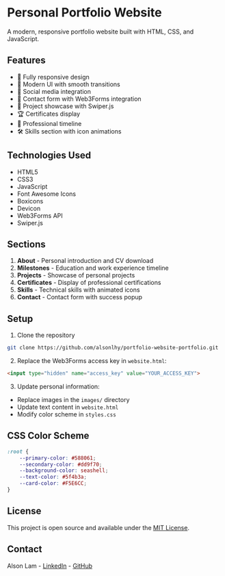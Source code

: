 # Personal Portfolio Website

A modern, responsive portfolio website built with HTML, CSS, and JavaScript.

## Features

- 📱 Fully responsive design
- 🎨 Modern UI with smooth transitions
- 🔗 Social media integration
- 📝 Contact form with Web3Forms integration
- 📂 Project showcase with Swiper.js
- 🏆 Certificates display
- 💼 Professional timeline
- 🛠️ Skills section with icon animations

## Technologies Used

- HTML5
- CSS3
- JavaScript
- Font Awesome Icons
- Boxicons
- Devicon
- Web3Forms API
- Swiper.js

## Sections

1. **About** - Personal introduction and CV download
2. **Milestones** - Education and work experience timeline
3. **Projects** - Showcase of personal projects
4. **Certificates** - Display of professional certifications
5. **Skills** - Technical skills with animated icons
6. **Contact** - Contact form with success popup

## Setup

1. Clone the repository
```bash
git clone https://github.com/alsonlhy/portfolio-website-portfolio.git
```

2. Replace the Web3Forms access key in `website.html`:
```html
<input type="hidden" name="access_key" value="YOUR_ACCESS_KEY">
```

3. Update personal information:
- Replace images in the `images/` directory
- Update text content in `website.html`
- Modify color scheme in `styles.css`

## CSS Color Scheme

```css
:root {
    --primary-color: #588061;
    --secondary-color: #dd9f70;
    --background-color: seashell;
    --text-color: #5f4b3a;
    --card-color: #F5E6CC;
}
```

## License

This project is open source and available under the [MIT License](LICENSE).

## Contact

Alson Lam - [LinkedIn](https://www.linkedin.com/in/alsonlam/) - [GitHub](https://github.com/alsonlam)
